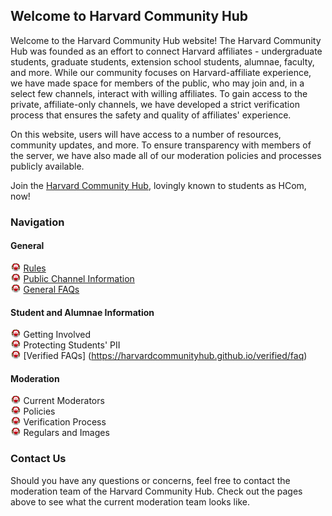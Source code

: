 ## Welcome to Harvard Community Hub

Welcome to the Harvard Community Hub website! The Harvard Community Hub was founded as an effort to connect Harvard affiliates - undergraduate students, graduate students, extension school students, alumnae, faculty, and more. While our community focuses on Harvard-affiliate experience, we have made space for members of the public, who may join and, in a select few channels, interact with willing affiliates. To gain access to the private, affiliate-only channels, we have developed a strict verification process that ensures the safety and quality of affiliates' experience.

On this website, users will have access to a number of resources, community updates, and more. To ensure transparency with members of the server, we have also made all of our moderation policies and processes publicly available. 

Join the [Harvard Community Hub](https://discord.gg/BGKAWZAGJw), lovingly known to students as HCom, now!

### Navigation 

#### General
<img src="images/harvard_crest.png" height=14px> [Rules](https://harvardcommunityhub.github.io/general/rules) \
<img src="images/harvard_crest.png" height=14px> [Public Channel Information](https://harvardcommunityhub.github.io/general/public_channels) \
<img src="images/harvard_crest.png" height=14px> [General FAQs](https://harvardcommunityhub.github.io/general/faq)

#### Student and Alumnae Information 
<img src="images/harvard_crest.png" height=14px> Getting Involved \
<img src="images/harvard_crest.png" height=14px> Protecting Students' PII \
<img src="images/harvard_crest.png" height=14px> [Verified FAQs] (https://harvardcommunityhub.github.io/verified/faq)

#### Moderation 
<img src="images/harvard_crest.png" height=14px> Current Moderators \
<img src="images/harvard_crest.png" height=14px> Policies \
<img src="images/harvard_crest.png" height=14px> Verification Process \
<img src="images/harvard_crest.png" height=14px> Regulars and Images  

### Contact Us 

Should you have any questions or concerns, feel free to contact the moderation team of the Harvard Community Hub. Check out the pages above to see what the current moderation team looks like.